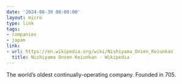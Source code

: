 ```yaml
---
date: '2024-08-30 08:00:00'
layout: micro
type: link
tags:
- companies
- japan
link:
- url: https://en.wikipedia.org/wiki/Nishiyama_Onsen_Keiunkan
  title: Nishiyama Onsen Keiunkan - Wikipedia
---
```


The world’s oldest continually-operating company. Founded in 705.
